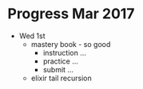 # Progress Mar 2017

* Wed 1st
  * mastery book - so good
    * instruction ...
    * practice ...
    * submit ...
  * elixir tail recursion
